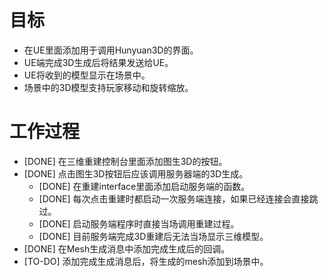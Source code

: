 # 目标
- 在UE里面添加用于调用Hunyuan3D的界面。
- UE端完成3D生成后将结果发送给UE。
- UE将收到的模型显示在场景中。
- 场景中的3D模型支持玩家移动和旋转缩放。

# 工作过程
- [DONE] 在三维重建控制台里面添加图生3D的按钮。
- [DONE] 点击图生3D按钮后应该调用服务器端的3D生成。
	- [DONE] 在重建interface里面添加启动服务端的函数。
	- [DONE] 每次点击重建时都启动一次服务端连接，如果已经连接会直接跳过。
	- [DONE] 启动服务端程序时直接当场调用重建过程。
	- [DONE] 目前服务端完成3D重建后无法当场显示三维模型。
- [DONE] 在Mesh生成消息中添加完成生成后的回调。
- [TO-DO] 添加完成生成消息后，将生成的mesh添加到场景中。
